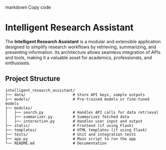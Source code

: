 
markdown
Copy code
# Intelligent Research Assistant

The **Intelligent Research Assistant** is a modular and extensible application designed to simplify research workflows by retrieving, summarizing, and presenting information. Its architecture allows seamless integration of APIs and tools, making it a valuable asset for academics, professionals, and enthusiasts.


## Project Structure

```plaintext
intelligent_research_assistant/
├── data/                     # Store API keys, sample outputs
├── models/                   # Pre-trained models or fine-tuned models
├── modules/
│   ├── search.py             # Handles API calls for data retrieval
│   ├── summarizer.py         # Summarizes fetched data
│   ├── interaction.py        # Handles user input and output
├── static/                   # Frontend (if using Flask)
├── templates/                # HTML templates (if using Flask)
├── tests/                    # Unit and integration tests
├── app.py                    # Main script to run the app
└── README.md                 # Documentation
